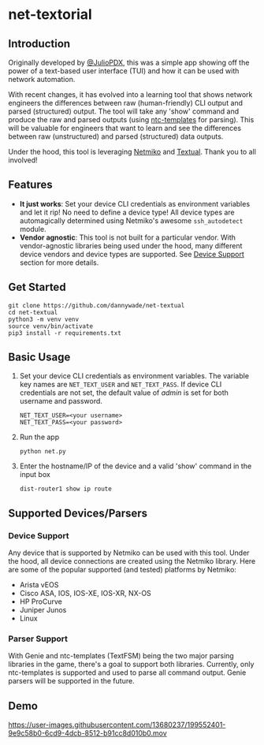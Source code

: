 # net-textorial

## Introduction
Originally developed by [@JulioPDX](https://github.com/JulioPDX), this was a simple app showing off the power of a text-based user interface (TUI) and how it can be used with network automation.

With recent changes, it has evolved into a learning tool that shows network engineers the differences between raw (human-friendly) CLI output and parsed (structured) output. The tool will take any 'show' command and produce the raw and parsed outputs (using [ntc-templates](https://github.com/networktocode/ntc-templates) for parsing). This will be valuable for engineers that want to learn and see the differences between raw (unstructured) and parsed (structured) data outputs.

Under the hood, this tool is leveraging [Netmiko](https://github.com/ktbyers/netmiko) and [Textual](https://textual.textualize.io/). Thank you to all involved!

## Features
- **It just works**: Set your device CLI credentials as environment variables and let it rip! No need to define a device type! All device types are automagically determined using Netmiko's awesome `ssh_autodetect` module.
- **Vendor agnostic**: This tool is not built for a particular vendor. With vendor-agnostic libraries being used under the hood, many different device vendors and device types are supported. See [Device Support](#device-support) section for more details.

## Get Started

```shell
git clone https://github.com/dannywade/net-textual
cd net-textual
python3 -m venv venv
source venv/bin/activate
pip3 install -r requirements.txt
```

## Basic Usage

1. Set your device CLI credentials as environment variables. The variable key names are `NET_TEXT_USER` and `NET_TEXT_PASS`. If device CLI credentials are not set, the default value of *admin* is set for both username and password.

    ```shell
    NET_TEXT_USER=<your username>
    NET_TEXT_PASS=<your password>
    ```
2. Run the app

    ```shell
    python net.py
    ```
3. Enter the hostname/IP of the device and a valid 'show' command in the input box

    ```shell
    dist-router1 show ip route
    ```

## Supported Devices/Parsers

### Device Support

Any device that is supported by Netmiko can be used with this tool. Under the hood, all device connections are created using the Netmiko library. Here are some of the popular supported (and tested) platforms by Netmiko:
- Arista vEOS
- Cisco ASA, IOS, IOS-XE, IOS-XR, NX-OS
- HP ProCurve
- Juniper Junos
- Linux


### Parser Support

With Genie and ntc-templates (TextFSM) being the two major parsing libraries in the game, there's a goal to support both libraries. Currently, only ntc-templates is supported and used to parse all command output. Genie parsers will be supported in the future.

## Demo


https://user-images.githubusercontent.com/13680237/199552401-9e9c58b0-6cd9-4dcb-8512-b91cc8d010b0.mov

